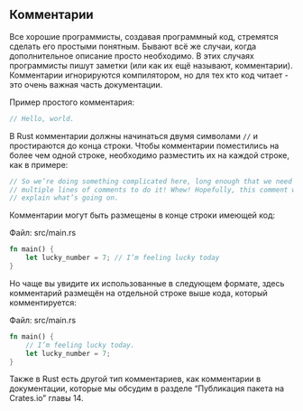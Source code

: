 ## Комментарии

Все хорошие программисты, создавая программный код, стремятся сделать его простыми понятным. Бывают всё же случаи, когда дополнительное описание просто необходимо. В этих случаях программисты пишут заметки (или как их ещё называют, комментарии). Комментарии игнорируются компилятором, но для тех кто код читает - это очень важная часть документации.

Пример простого комментария:

```rust
// Hello, world.
```

В Rust комментарии должны начинаться двумя символами `//` и простираются до конца строки. Чтобы комментарии поместились на более чем одной строке, необходимо разместить их на каждой строке, как в примере:

```rust
// So we’re doing something complicated here, long enough that we need
// multiple lines of comments to do it! Whew! Hopefully, this comment will
// explain what’s going on.
```

Комментарии могут быть размещены в конце строки имеющей код:

<span class="filename">Файл: src/main.rs</span>

```rust
fn main() {
    let lucky_number = 7; // I’m feeling lucky today
}
```

Но чаще вы увидите их использованные в следующем формате, здесь комментарий размещён на отдельной строке выше кода, который комментируется:

<span class="filename">Файл: src/main.rs</span>

```rust
fn main() {
    // I’m feeling lucky today.
    let lucky_number = 7;
}
```

Также в Rust есть другой тип комментариев, как комментарии в документации, которые мы обсудим в разделе “Публикация пакета на  Crates.io” главы 14.
